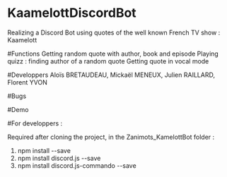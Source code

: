 # KaamelottDiscordBot
Realizing a Discord Bot using quotes of the well known French TV show : Kaamelott

#Functions
Getting random quote with author, book and episode
Playing quizz : finding author of a random quote
Getting quote in vocal mode

#Developpers
Aloïs BRETAUDEAU, Mickaël MENEUX, Julien RAILLARD, Florent YVON

#Bugs

#Demo

#For developpers : 

Required after cloning the project, in the Zanimots_KamelottBot folder :
1. npm install --save 
2. npm install discord.js --save 
3. npm install discord.js-commando --save
